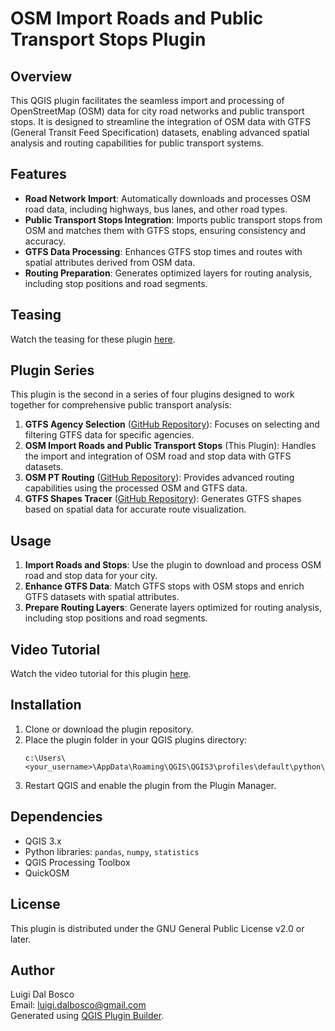 # OSM Import Roads and Public Transport Stops Plugin

## Overview
This QGIS plugin facilitates the seamless import and processing of OpenStreetMap (OSM) data for city road networks and public transport stops. It is designed to streamline the integration of OSM data with GTFS (General Transit Feed Specification) datasets, enabling advanced spatial analysis and routing capabilities for public transport systems.

## Features
- **Road Network Import**: Automatically downloads and processes OSM road data, including highways, bus lanes, and other road types.
- **Public Transport Stops Integration**: Imports public transport stops from OSM and matches them with GTFS stops, ensuring consistency and accuracy.
- **GTFS Data Processing**: Enhances GTFS stop times and routes with spatial attributes derived from OSM data.
- **Routing Preparation**: Generates optimized layers for routing analysis, including stop positions and road segments.

## Teasing
Watch the teasing for these plugin [here](https://drive.google.com/file/d/1oaudC09QLDbCJ0qPIztnBvTf7KJRwrF7/view?usp=sharing).

## Plugin Series
This plugin is the second in a series of four plugins designed to work together for comprehensive public transport analysis:
1. **GTFS Agency Selection** ([GitHub Repository](https://github.com/skagejj/gtfsagency_selection)): Focuses on selecting and filtering GTFS data for specific agencies.
2. **OSM Import Roads and Public Transport Stops** (This Plugin): Handles the import and integration of OSM road and stop data with GTFS datasets.
3. **OSM PT Routing** ([GitHub Repository](https://github.com/skagejj/osm_pt_routing)): Provides advanced routing capabilities using the processed OSM and GTFS data.
4. **GTFS Shapes Tracer** ([GitHub Repository](https://github.com/skagejj/gtfs_shapes_tracer)): Generates GTFS shapes based on spatial data for accurate route visualization.

## Usage
1. **Import Roads and Stops**: Use the plugin to download and process OSM road and stop data for your city.
2. **Enhance GTFS Data**: Match GTFS stops with OSM stops and enrich GTFS datasets with spatial attributes.
3. **Prepare Routing Layers**: Generate layers optimized for routing analysis, including stop positions and road segments.

## Video Tutorial
Watch the video tutorial for this plugin [here](https://drive.google.com/file/d/1-LpZNxSGjI7SOaZ7Hn3MHk-4omOrxm9-/view?usp=sharing).

## Installation
1. Clone or download the plugin repository.
2. Place the plugin folder in your QGIS plugins directory:
   ```
   c:\Users\<your_username>\AppData\Roaming\QGIS\QGIS3\profiles\default\python\plugins\
   ```
3. Restart QGIS and enable the plugin from the Plugin Manager.

## Dependencies
- QGIS 3.x
- Python libraries: `pandas`, `numpy`, `statistics`
- QGIS Processing Toolbox
- QuickOSM

## License
This plugin is distributed under the GNU General Public License v2.0 or later.

## Author
Luigi Dal Bosco  
Email: luigi.dalbosco@gmail.com  
Generated using [QGIS Plugin Builder](http://g-sherman.github.io/Qgis-Plugin-Builder/).

